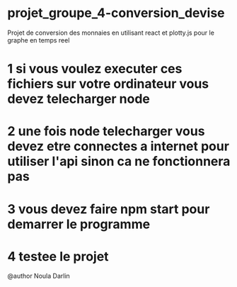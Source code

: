 # projet_groupe_4-conversion_devise
Projet de conversion des monnaies en utilisant react et plotty.js pour le graphe en temps reel
# 1 si vous voulez  executer ces fichiers sur votre ordinateur vous devez telecharger node
# 2  une fois node telecharger  vous devez etre connectes  a  internet pour utiliser l'api sinon ca  ne fonctionnera pas
# 3 vous devez faire npm start pour demarrer le programme
# 4 testee le projet









@author  Noula  Darlin
